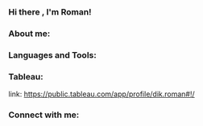 ### Hi there , I'm Roman!

### About me:



### Languages and Tools:

### Tableau:
link: https://public.tableau.com/app/profile/dik.roman#!/
### Connect with me:
[VK]: (https://vk.com/id249902766)
[LinkedIn]:(https://www.linkedin.com/in/dikroman/)
[Facebook (Meta)]:(https://www.facebook.com/roman.dikarev.18)
